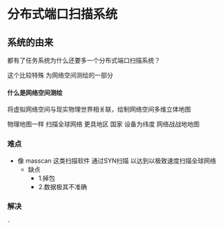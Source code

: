 # 分布式端口扫描系统

## 系统的由来 
都有了任务系统为什么还要多一个分布式端口扫描系统？

这个比较特殊  为网络空间测绘的一部分

#### 什么是网络空间测绘
将虚拟网络空间与现实物理世界相关联，绘制网络空间多维立体地图

物理地图一样 扫描全球网络  更具地区 国家 设备为纬度 网络战战地地图

### 难点
- 像 masscan 这类扫描软件 通过SYN扫描 以达到以极致速度扫描全球网络
    - 缺点 
        - 1.掉包
        - 2.数据极其不准确

### 解决 
    - 